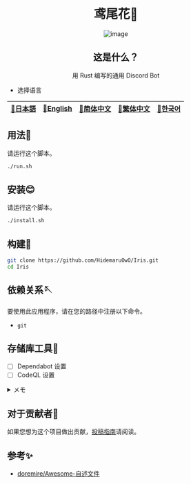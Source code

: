 <div align="center">

# 鸢尾花💫

<!-- s;HidemaruOwO/Iris;User/Repository;g -->

<!-- [![Test CLI](https://github.com/HidemaruOwO/Iris/actions/workflows/test.yml/badge.svg)](https://github.com/HidemaruOwO/Iris/actions/workflows/test.yml) -->

<!-- ![最終コミット](https://img.shields.io/github/last-commit/HidemaruOwO/Iris?style=flat-square) -->

<!-- ![リポジトリのスター](https://img.shields.io/github/stars/HidemaruOwO/Iris?style=flat-square) -->

<!-- ![問題](https://img.shields.io/github/issues/HidemaruOwO/Iris?style=flat-square) -->

<!-- ![オープンな問題](https://img.shields.io/github/issues-raw/HidemaruOwO/Iris?style=flat-square) -->

<!-- ![バグの問題](https://img.shields.io/github/issues/HidemaruOwO/Iris/bug?style=flat-square) -->

![image](https://user-images.githubusercontent.com/82384920/269208322-7155e5c7-fc40-40fb-9b1f-1f11d5d78ddd.png)

## 这是什么？

用 Rust 编写的通用 Discord Bot

</div>

-   选择语言

<table>
  <thead>
    <tr>
      <th style="text-align:center"><a href="README.md">🎌日本語</a></th>
      <th style="text-align:center"><a href="README.en.md">🤡English</a></th>
      <th style="text-align:center"><a href="README.zh-CN.md">🐉简体中文</a></th>
      <th style="text-align:center"><a href="README.zh-TW.md">🍜繁体中文</a></th>
      <th style="text-align:center"><a href="README.ko.md">🌸한국어</a></th>
    </tr>
  </thead>
</table>

## 用法💨

请运行这个脚本。

```bash
./run.sh
```

## 安装😊

请运行这个脚本。

```bash
./install.sh
```

## 构建🔨

```bash
git clone https://github.com/HidemaruOwO/Iris.git
cd Iris
```

## 依赖关系🪡

要使用此应用程序，请在您的路径中注册以下命令。

-   `git`

## 存储库工具🔧

-   [ ] Dependabot 设置
-   [ ] CodeQL 设置

<details>
<summary>メモ</summary>

-   Dependabot 设置
    -   `.github/dependabot.yml`的`package-ecosystem`将值设置为（例如 npm、yarn、pip）
-   CodeQL 设置
    -   <https://dev.classmethod.jp/articles/github-code-scanning/>
    -   [支持的语言](https://codeql.github.com/docs/codeql-overview/supported-languages-and-frameworks/)

</details>

## 对于贡献者🤝

如果您想为这个项目做出贡献，[投稿指南](docs/README.md)请阅读。

## 参考✨

-   [doremire/Awesome-自述文件](https://github.com/doremire/Awesome-README)
